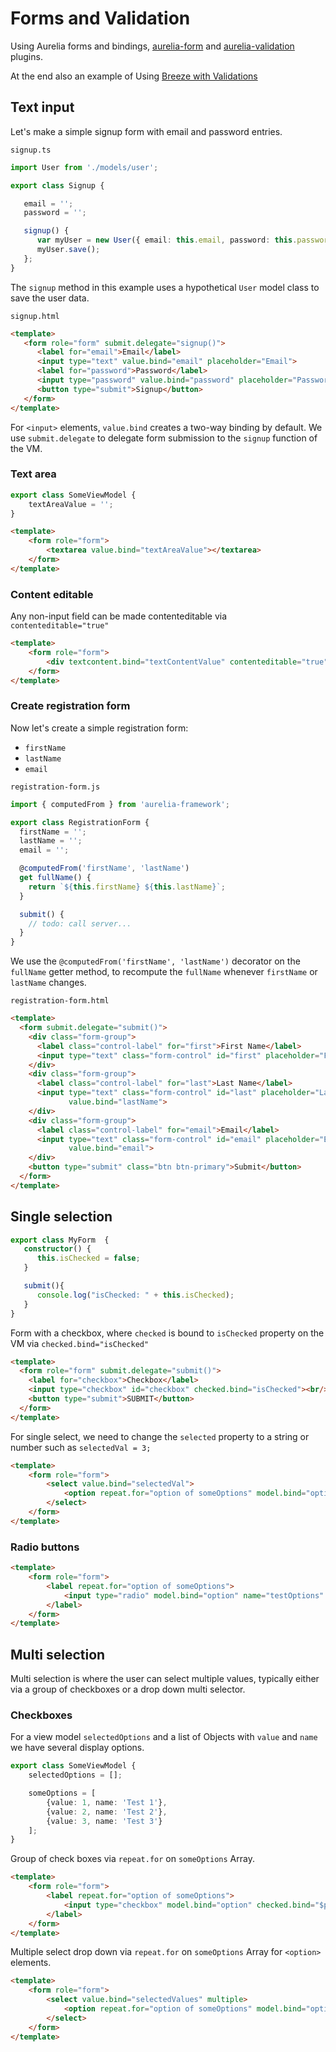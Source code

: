 # Forms and Validation

Using Aurelia forms and bindings, [aurelia-form](https://github.com/SpoonX/aurelia-form) and [aurelia-validation](https://github.com/aurelia/validation) plugins.

At the end also an example of Using [Breeze with Validations](https://www.danyow.net/form-validation-with-breeze-and-aurelia/)

## Text input

Let's make a simple signup form with email and password entries.

`signup.ts`

```ts
import User from './models/user';

export class Signup {

   email = '';
   password = '';

   signup() {
      var myUser = new User({ email: this.email, password: this.password });
      myUser.save();
   };
}
```

The `signup` method in this example uses a hypothetical `User` model class to save the user data.

`signup.html`

```html
<template>
   <form role="form" submit.delegate="signup()">
      <label for="email">Email</label>
      <input type="text" value.bind="email" placeholder="Email">
      <label for="password">Password</label>
      <input type="password" value.bind="password" placeholder="Password">
      <button type="submit">Signup</button>
   </form>
</template>
```

For `<input>` elements, `value.bind` creates a two-way binding by default.
We use `submit.delegate` to delegate form submission to the `signup` function of the VM.

### Text area

```ts
export class SomeViewModel {
    textAreaValue = '';
}
```


```html
<template>
    <form role="form">
        <textarea value.bind="textAreaValue"></textarea>
    </form>
</template>
```

### Content editable

Any non-input field can be made contenteditable via `contenteditable="true"`

```html
<template>
    <form role="form">
        <div textcontent.bind="textContentValue" contenteditable="true"></div>
    </form>
</template>
```

### Create registration form

Now let's create a simple registration form:

- `firstName`
- `lastName`
- `email`

`registration-form.js`

```ts
import { computedFrom } from 'aurelia-framework';

export class RegistrationForm {  
  firstName = '';
  lastName = '';
  email = '';

  @computedFrom('firstName', 'lastName')
  get fullName() {
    return `${this.firstName} ${this.lastName}`;
  }

  submit() {
    // todo: call server...
  }
}
```

We use the `@computedFrom('firstName', 'lastName')` decorator on the `fullName` getter method, to recompute the `fullName` whenever `firstName` or `lastName` changes.

`registration-form.html`

```html
<template>
  <form submit.delegate="submit()">
    <div class="form-group">
      <label class="control-label" for="first">First Name</label>
      <input type="text" class="form-control" id="first" placeholder="First Name" value.bind="firstName">
    </div>
    <div class="form-group">
      <label class="control-label" for="last">Last Name</label>
      <input type="text" class="form-control" id="last" placeholder="Last Name"
             value.bind="lastName">
    </div>
    <div class="form-group">
      <label class="control-label" for="email">Email</label>
      <input type="text" class="form-control" id="email" placeholder="Email"
             value.bind="email">
    </div>
    <button type="submit" class="btn btn-primary">Submit</button>
  </form>
</template>
```

## Single selection

```ts
export class MyForm  {
   constructor() {
      this.isChecked = false;
   }

   submit(){
      console.log("isChecked: " + this.isChecked);
   }
}
```

Form with a checkbox, where `checked` is bound to `isChecked` property on the VM via `checked.bind="isChecked"`

```html
<template>
  <form role="form" submit.delegate="submit()">
    <label for="checkbox">Checkbox</label>
    <input type="checkbox" id="checkbox" checked.bind="isChecked"><br/>
    <button type="submit">SUBMIT</button>
  </form>
</template>
```

For single select, we need to change the `selected` property to a string or number such as `selectedVal = 3;`

```html
<template>
    <form role="form">
        <select value.bind="selectedVal">
            <option repeat.for="option of someOptions" model.bind="option">${option.name}</option>
        </select>
    </form>
</template>
```

### Radio buttons

```html
<template>
    <form role="form">
        <label repeat.for="option of someOptions">
            <input type="radio" model.bind="option" name="testOptions" checked.bind="$parent.selectedOptions">${option.name}
        </label>
    </form>
</template>
```

## Multi selection

Multi selection is where the user can select multiple values, typically either via a group of checkboxes or a drop down multi selector.

### Checkboxes

For a view model `selectedOptions` and a list of Objects with `value` and `name` we have several display options.

```ts
export class SomeViewModel {
    selectedOptions = [];

    someOptions = [
        {value: 1, name: 'Test 1'},
        {value: 2, name: 'Test 2'},
        {value: 3, name: 'Test 3'}
    ];
}
```

Group of check boxes via `repeat.for` on `someOptions` Array.

```html
<template>
    <form role="form">
        <label repeat.for="option of someOptions">
            <input type="checkbox" model.bind="option" checked.bind="$parent.selectedOptions">${option.name}
        </label>
    </form>
</template>
```

Multiple select drop down via `repeat.for` on `someOptions` Array for `<option>` elements.

```html
<template>
    <form role="form">
        <select value.bind="selectedValues" multiple>
            <option repeat.for="option of someOptions" model.bind="option">${option.name}</option>
        </select>
    </form>
</template>
```

